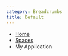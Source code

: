 ```yaml
---
category: Breadcrumbs
title: Default
---
```

<ul class="breadcrumb">
  <li class="breadcrumb-item">
    <a href="#">Home</a>
  </li>
  <li class="breadcrumb-item">
    <a href="#">Spaces</a>
  </li>
  <li class="breadcrumb-item active">
    My Application
  </li>
</ul>
